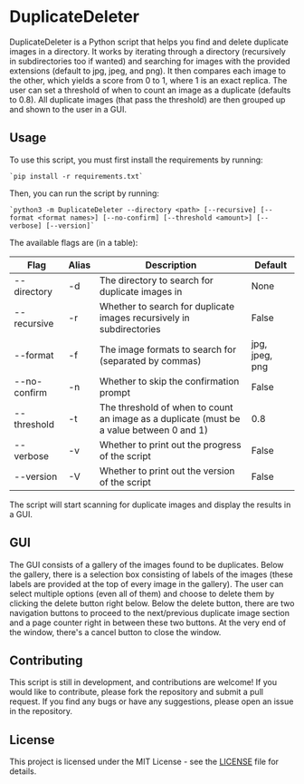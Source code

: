 # DuplicateDeleter

DuplicateDeleter is a Python script that helps you find and delete duplicate images in a directory. It works by iterating through a directory (recursively in subdirectories too if wanted) and searching for images with the provided extensions (default to jpg, jpeg, and png). It then compares each image to the other, which yields a score from 0 to 1, where 1 is an exact replica. The user can set a threshold of when to count an image as a duplicate (defaults to 0.8). All duplicate images (that pass the threshold) are then grouped up and shown to the user in a GUI.

## Usage

To use this script, you must first install the requirements by running:

    `pip install -r requirements.txt`

Then, you can run the script by running:

    `python3 -m DuplicateDeleter --directory <path> [--recursive] [--format <format names>] [--no-confirm] [--threshold <amount>] [--verbose] [--version]`


The available flags are (in a table):

| Flag         | Alias | Description                                                                              | Default        |
| ------------ | ----- | ---------------------------------------------------------------------------------------- | -------------- |
| --directory  | -d    | The directory to search for duplicate images in                                          | None           |
| --recursive  | -r    | Whether to search for duplicate images recursively in subdirectories                     | False          |
| --format     | -f    | The image formats to search for (separated by commas)                                    | jpg, jpeg, png |
| --no-confirm | -n    | Whether to skip the confirmation prompt                                                  | False          |
| --threshold  | -t    | The threshold of when to count an image as a duplicate (must be a value between 0 and 1) | 0.8            |
| --verbose    | -v    | Whether to print out the progress of the script                                          | False          |
| --version    | -V    | Whether to print out the version of the script                                           | False          |

The script will start scanning for duplicate images and display the results in a GUI.

## GUI

The GUI consists of a gallery of the images found to be duplicates. Below the gallery, there is a selection box consisting of labels of the images (these labels are provided at the top of every image in the gallery). The user can select multiple options (even all of them) and choose to delete them by clicking the delete button right below. Below the delete button, there are two navigation buttons to proceed to the next/previous duplicate image section and a page counter right in between these two buttons. At the very end of the window, there's a cancel button to close the window.

## Contributing

This script is still in development, and contributions are welcome! If you would like to contribute, please fork the repository and submit a pull request. If you find any bugs or have any suggestions, please open an issue in the repository.

## License

This project is licensed under the MIT License - see the [LICENSE](LICENSE) file for details.
